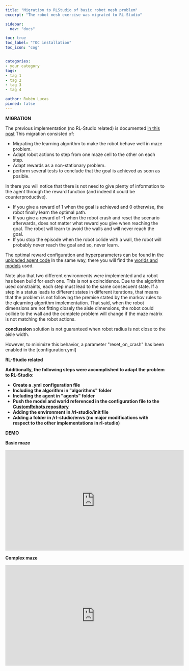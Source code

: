 ```yaml
---
title: "Migration to RLStudio of basic robot mesh problem"
excerpt: "The robot mesh exercise was migrated to RL-Studio"

sidebar:
  nav: "docs"

toc: true
toc_label: "TOC installation"
toc_icon: "cog"


categories:
- your category
tags:
- tag 1
- tag 2
- tag 3
- tag 4

author: Rubén Lucas
pinned: false
---
```


<strong>MIGRATION</strong>


The previous implementation (no RL-Studio related) is documented [in this post](https://roboticslaburjc.github.io/2020-phd-ruben-lucas/projects/2021-01-08-model_free_qlearning_algorithm/)
This migration consisted of:
  -  Migrating the learning algorithm to make the robot behave well in maze problem.
  -  Adapt robot actions to step from one maze cell to the other on each step.
  -  Adapt rewards as a non-stationary problem.
  -  perform several tests to conclude that the goal is achieved as soon as posible.

In there you will notice that there is not need to give plenty of information to the agent through the reward function (and indeed it could be counterproductive).
   - If you give a reward of 1 when the goal is achieved and 0 otherwise, the robot finally learn the optimal path.
   - If you give a reward of -1 when the robot crash and reset the scenario afterwards, does not matter what reward you give when reaching the goal.
   The robot will learn to avoid the walls and will never reach the goal.
   - If you stop the episode when the robot colide with a wall, the robot will probably never reach the goal and so, never learn.

The optimal reward configuration and hyperparameters can be found in the [uploaded agent code](https://github.com/RoboticsLabURJC/2020-phd-ruben-lucas/tree/master/RL_Unibotics/RL-Studio/config)
In the same way, there you will find the [worlds and models](https://github.com/RoboticsLabURJC/2020-phd-ruben-lucas/tree/master/RL_Unibotics/RL-Studio/CustomRobots) used.

Note also that two different environments were implemented and a robot has been build for each one.
This is not a coincidence. Due to the algorithm used constraints, each step must lead to the same consecuent state. If a 
step in a status leads to different states in different iterations, that means that the problem is not following the premise stated by the markov rules to the qlearning algorithm implementation.
That said, when the robot dimensions are not fitting closely the aisle dimensions, the robot could collide to the wall and the complete problem will change if the maze matrix is not matching the robot actions.

**conclussion** 
solution is not guaranteed when robot radius is not close to the aisle width.

However, to minimize this behavior, a parameter "reset_on_crash" has been enabled in the [configuration.yml]

<strong>RL-Studio related<strong>

Additionally, the following steps were accomplished to adapt the problem to RL-Studio:
- Create a .yml configuration file
- Including the algorithm in "algorithms" folder
- Including the agent in "agents" folder
- Push the model and world referenced in the configuration file to the [CustomRobots repository](https://github.com/JdeRobot/CustomRobots)
- Adding the environment in /rl-studio/__init__ file
- Adding a folder in /rl-studio/envs (no major modifications with respect to the other implementations in rl-studio)

<strong>DEMO</strong>

<strong>Basic maze</strong>

<iframe width="560" height="315" src="https://www.youtube.com/embed/HxAJtyRjt4g" title="YouTube video player" frameborder="0" allow="accelerometer; autoplay; clipboard-write; encrypted-media; gyroscope; picture-in-picture" allowfullscreen></iframe>

<strong>Complex maze</strong>

<iframe width="560" height="315" src="https://www.youtube.com/embed/36Zko9hSY6k" title="YouTube video player" frameborder="0" allow="accelerometer; autoplay; clipboard-write; encrypted-media; gyroscope; picture-in-picture" allowfullscreen></iframe>